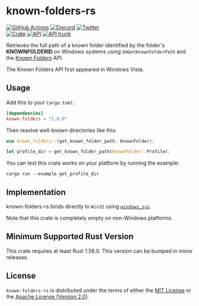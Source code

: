 # known-folders-rs

[![GitHub Actions](https://github.com/artichoke/known-folders-rs/workflows/CI/badge.svg)](https://github.com/artichoke/known-folders-rs/actions)
[![Discord](https://img.shields.io/discord/607683947496734760)](https://discord.gg/QCe2tp2)
[![Twitter](https://img.shields.io/twitter/follow/artichokeruby?label=Follow&style=social)](https://twitter.com/artichokeruby)
<br>
[![Crate](https://img.shields.io/crates/v/known-folders.svg)](https://crates.io/crates/known-folders)
[![API](https://docs.rs/known-folders/badge.svg)](https://docs.rs/known-folders)
[![API trunk](https://img.shields.io/badge/docs-trunk-blue.svg)](https://artichoke.github.io/known-folders-rs/known_folders/)

Retrieves the full path of a known folder identified by the folder's
**KNOWNFOLDERID** on Windows systems using `SHGetKnownFolderPath` and the [Known
Folders] API.

[known folders]:
  https://learn.microsoft.com/en-us/windows/win32/shell/known-folders

The Known Folders API first appeared in Windows Vista.

## Usage

Add this to your `Cargo.toml`:

```toml
[dependencies]
known-folders = "1.0.0"
```

Then resolve well-known directories like this:

```rust
use known_folders::{get_known_folder_path, KnownFolder};

let profile_dir = get_known_folder_path(KnownFolder::Profile);
```

You can test this crate works on your platform by running the example:

```shell
cargo run --example get_profile_dir
```

## Implementation

known-folders-rs binds directly to `Win32` using [`windows_sys`].

[`windows_sys`]: https://crates.io/crates/windows-sys

Note that this crate is completely empty on non-Windows platforms.

## Minimum Supported Rust Version

This crate requires at least Rust 1.58.0. This version can be bumped in minor
releases.

## License

`known-folders-rs` is distributed under the terms of either the
[MIT License](LICENSE-MIT) or the
[Apache License (Version 2.0)](LICENSE-APACHE).
